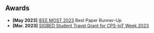 ## Awards
- **[May 2023]** <a href="http://ieeemobility.org/MOST2023/" target="_blank"> IEEE MOST 2023</a> Best Paper Runner-Up
- **[Mar. 2023]** <a href="https://cps-iot-week2023.cs.utsa.edu/files/flyer-2023-SIGBED%20CPS-IoT%20Week%202023%20Student%20Travel%20Grants.pdf" target="_blank">SIGBED Student Travel Grant for CPS-IoT Week 2023</a>